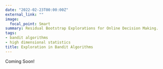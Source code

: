 ```yaml
---
date: "2022-02-23T00:00:00Z"
external_link: ""
image:
  focal_point: Smart
summary: Residual Bootstrap Explorations for Online Decision Making.
tags:
- bandit algorithms
- high dimensional statistics
title: Exploration in Bandit Algorithms
---
```


Coming Soon!
